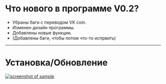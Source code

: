 Что нового в программе V0.2?
=====================
* Убраны баги с переводом VK coin.
* Изменен дизайн программы.
* Добавлены новые функции.
* (Добавлены баги, чтобы потом что-то испрвить)
***
Установка/Обновление
=====================
[![screenshot of sample](http://f0482823.xsph.ru/213.png)](http://webdesign.ru.net)
